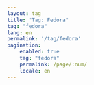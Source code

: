 ```yaml
---
layout: tag
title: "Tag: Fedora"
tag: "fedora"
lang: en
permalink: '/tag/fedora'
pagination:
    enabled: true
    tag: "fedora"
    permalink: /page/:num/
    locale: en
---
```

